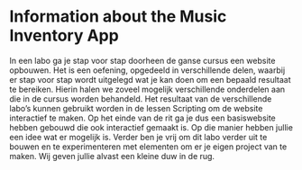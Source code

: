 # Information about the Music Inventory App

In een labo ga je stap voor stap doorheen de ganse cursus een website opbouwen. Het is een oefening, opgedeeld in verschillende delen, waarbij er stap voor stap wordt uitgelegd wat je kan doen om een bepaald resultaat te bereiken. Hierin halen we zoveel mogelijk verschillende onderdelen aan die in de cursus worden behandeld. Het resultaat van de verschillende labo’s kunnen gebruikt worden in de lessen Scripting om de website interactief te maken.
Op het einde van de rit ga je dus een basiswebsite hebben gebouwd die ook interactief gemaakt is. Op die manier hebben jullie een idee wat er mogelijk is. 
Verder ben je vrij om dit labo verder uit te bouwen en te experimenteren met elementen om er je eigen project van te maken. Wij geven jullie alvast een kleine duw in de rug.

